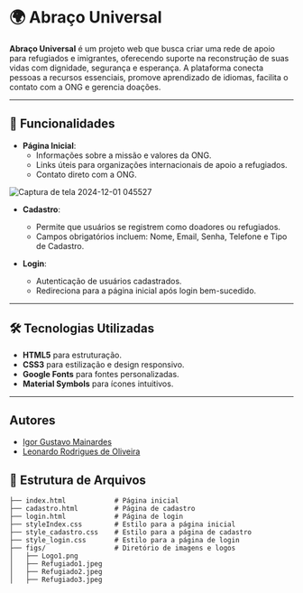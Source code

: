 # 🌍 Abraço Universal

**Abraço Universal** é um projeto web que busca criar uma rede de apoio para refugiados e imigrantes, oferecendo suporte na reconstrução de suas vidas com dignidade, segurança e esperança. A plataforma conecta pessoas a recursos essenciais, promove aprendizado de idiomas, facilita o contato com a ONG e gerencia doações.

---

## 🚀 Funcionalidades

- **Página Inicial**:
  - Informações sobre a missão e valores da ONG.
  - Links úteis para organizações internacionais de apoio a refugiados.
  - Contato direto com a ONG.
    
![Captura de tela 2024-12-01 045527](https://github.com/user-attachments/assets/13b2bb79-ccb0-4a05-a1c4-6d9ab6728636)

- **Cadastro**:
  - Permite que usuários se registrem como doadores ou refugiados.
  - Campos obrigatórios incluem: Nome, Email, Senha, Telefone e Tipo de Cadastro.

- **Login**:
  - Autenticação de usuários cadastrados.
  - Redireciona para a página inicial após login bem-sucedido.

---

## 🛠️ Tecnologias Utilizadas

- **HTML5** para estruturação.
- **CSS3** para estilização e design responsivo.
- **Google Fonts** para fontes personalizadas.
- **Material Symbols** para ícones intuitivos.

---

## Autores
- [Igor Gustavo Mainardes](https://github.com/L0RD0NN)
- [Leonardo Rodrigues de Oliveira](https://github.com/leololeo630)

## 📂 Estrutura de Arquivos

```plaintext
├── index.html            # Página inicial
├── cadastro.html         # Página de cadastro
├── login.html            # Página de login
├── styleIndex.css        # Estilo para a página inicial
├── style_cadastro.css    # Estilo para a página de cadastro
├── style_login.css       # Estilo para a página de login
├── figs/                 # Diretório de imagens e logos
│   ├── Logo1.png
│   ├── Refugiado1.jpeg
│   ├── Refugiado2.jpeg
│   ├── Refugiado3.jpeg
